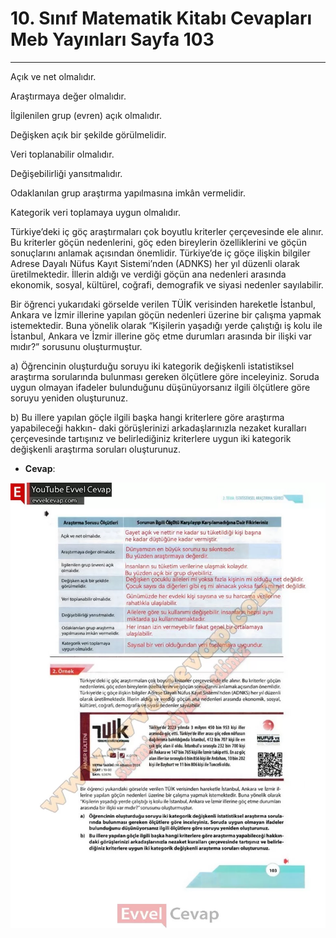 # 10. Sınıf Matematik Kitabı Cevapları Meb Yayınları Sayfa 103

---

Açık ve net olmalıdır.

 Araştırmaya değer olmalıdır.

 İlgilenilen grup (evren) açık olmalıdır.

 Değişken açık bir şekilde görülmelidir.

 Veri toplanabilir olmalıdır.

 Değişebilirliği yansıtmalıdır.

 Odaklanılan grup araştırma yapılmasına imkân vermelidir.

 Kategorik veri toplamaya uygun olmalıdır.

Türkiye’deki iç göç araştırmaları çok boyutlu kriterler çerçevesinde ele alınır. Bu kriterler göçün nedenlerini, göç eden bireylerin özelliklerini ve göçün sonuçlarını anlamak açısından önemlidir. Türkiye’de iç göçe ilişkin bilgiler Adrese Dayalı Nüfus Kayıt Sistemi’nden (ADNKS) her yıl düzenli olarak üretilmektedir. İllerin aldığı ve verdiği göçün ana nedenleri arasında ekonomik, sosyal, kültürel, coğrafi, demografik ve siyasi nedenler sayılabilir.

Bir öğrenci yukarıdaki görselde verilen TÜİK verisinden hareketle İstanbul, Ankara ve İzmir illerine yapılan göçün nedenleri üzerine bir çalışma yapmak istemektedir. Buna yönelik olarak “Kişilerin yaşadığı yerde çalıştığı iş kolu ile İstanbul, Ankara ve İzmir illerine göç etme durumları arasında bir ilişki var mıdır?” sorusunu oluşturmuştur.

 a) Öğrencinin oluşturduğu soruyu iki kategorik değişkenli istatistiksel araştırma sorularında bulunması gereken ölçütlere göre inceleyiniz. Soruda uygun olmayan ifadeler bulunduğunu düşünüyorsanız ilgili ölçütlere göre soruyu yeniden oluşturunuz.

 b) Bu illere yapılan göçle ilgili başka hangi kriterlere göre araştırma yapabileceği hakkın- daki görüşlerinizi arkadaşlarınızla nezaket kuralları çerçevesinde tartışınız ve belirlediğiniz kriterlere uygun iki kategorik değişkenli araştırma soruları oluşturunuz.

-   **Cevap**:

![Image 1](./image_1.webp)